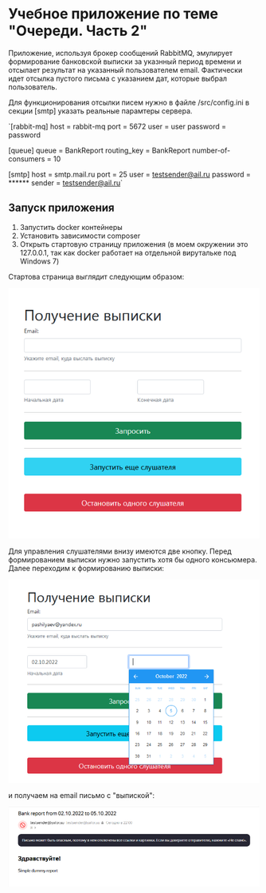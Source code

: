 # Учебное приложение по теме "Очереди. Часть 2"

Приложение, используя брокер сообщений RabbitMQ, эмулирует формирование банковской выписки за указнный период времени и отсылает результат на указанный пользователем email. Фактически идет отсылка пустого письма с указанием дат, которые выбрал пользователь.

Для функционирования отсылки писем нужно в файле /src/config.ini в секции [smtp] указать реальные парамтеры сервера.

`[rabbit-mq]
host = rabbit-mq
port = 5672
user = user
password = password

[queue]
queue = BankReport
routing_key = BankReport
number-of-consumers = 10

[smtp]
host = smtp.mail.ru
port = 25
user = testsender@ail.ru
password = ******
sender = testsender@ail.ru`

## Запуск приложения

1) Запустить docker контейнеры 
2) Установить зависимости composer
3) Открыть стартовую страницу приложения (в моем окружении это 127.0.0.1, так как docker работает на отдельной вирутальке под Windows 7)

Стартова страница выглядит следующим образом:

![img.png](img.png)

Для управления слушателями внизу имеются две кнопку. Перед формированием выписки нужно запустить хотя бы одного консьюмера. Далее переходим к формированию выписки:

![img_1.png](img_1.png)

и получаем на email письмо с "выпиской":

![img_2.png](img_2.png)
